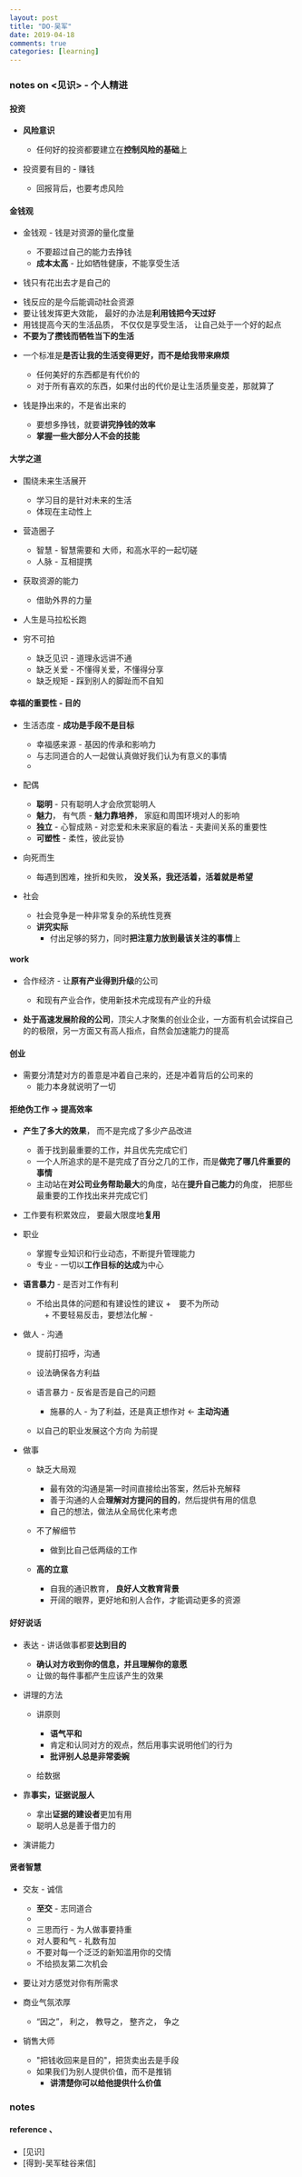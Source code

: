 ```yaml
---
layout: post
title: "DO-吴军"
date: 2019-04-18
comments: true
categories: [learning]
---
```


### notes on <见识> - 个人精进 

#### 投资 
* **风险意识**  
  - 任何好的投资都要建立在**控制风险的基础**上 

* 投资要有目的 - 赚钱 
  - 回报背后，也要考虑风险 




#### 金钱观 
* 金钱观 - 钱是对资源的量化度量
  -  不要超过自己的能力去挣钱 
  -  **成本太高** - 比如牺牲健康，不能享受生活 

*  钱只有花出去才是自己的 
  - 钱反应的是今后能调动社会资源
  - 要让钱发挥更大效能， 最好的办法是**利用钱把今天过好** 
  - 用钱提高今天的生活品质， 不仅仅是享受生活， 让自己处于一个好的起点
  - **不要为了攒钱而牺牲当下的生活** 

* 一个标准是**是否让我的生活变得更好，而不是给我带来麻烦** 
  - 任何美好的东西都是有代价的
  - 对于所有喜欢的东西，如果付出的代价是让生活质量变差，那就算了 

* 钱是挣出来的，不是省出来的
  - 要想多挣钱，就要**讲究挣钱的效率** 
  - **掌握一些大部分人不会的技能**  


#### 大学之道 
* 围绕未来生活展开 
  - 学习目的是针对未来的生活  
  - 体现在主动性上 

* 营造圈子 
  - 智慧 - 智慧需要和 大师，和高水平的一起切磋 
  - 人脉 - 互相提携 

* 获取资源的能力 
  - 借助外界的力量 

* 人生是马拉松长跑 

* 穷不可拍 
  - 缺乏见识 - 道理永远讲不通 
  - 缺乏关爱 - 不懂得关爱，不懂得分享 
  - 缺乏规矩 - 踩到别人的脚趾而不自知 


#### 幸福的重要性 - 目的 
* 生活态度 - **成功是手段不是目标** 
  - 幸福感来源 - 基因的传承和影响力 
  - 与志同道合的人一起做认真做好我们认为有意义的事情 
  -  

* 配偶  
  - **聪明** - 只有聪明人才会欣赏聪明人 
  - **魅力**， 有气质 - **魅力靠培养**， 家庭和周围环境对人的影响 
  - **独立** - 心智成熟 - 对恋爱和未来家庭的看法 - 夫妻间关系的重要性 
  - **可塑性** - 柔性，彼此妥协 

* 向死而生  
  - 每遇到困难，挫折和失败， **没关系，我还活着，活着就是希望** 

* 社会 
  - 社会竞争是一种非常复杂的系统性竞赛 
  - **讲究实际** 
    + 付出足够的努力，同时**把注意力放到最该关注的事情**上 

#### work 
* 合作经济 - 让**原有产业得到升级**的公司 
  - 和现有产业合作，使用新技术完成现有产业的升级 

* **处于高速发展阶段的公司**，顶尖人才聚集的创业企业，一方面有机会试探自己的的极限，另一方面又有高人指点，自然会加速能力的提高  

#### 创业 
* 需要分清楚对方的善意是冲着自己来的，还是冲着背后的公司来的 
  - 能力本身就说明了一切 

#### 拒绝伪工作 -> 提高效率 
* **产生了多大的效果**， 而不是完成了多少产品改进  
  - 善于找到最重要的工作，并且优先完成它们  
  - 一个人所追求的是不是完成了百分之几的工作，而是**做完了哪几件重要的事情** 
  - 主动站在**对公司业务帮助最大**的角度，站在**提升自己能力**的角度， 把那些最重要的工作找出来并完成它们 

* 工作要有积累效应， 要最大限度地**复用**  

* 职业 
  - 掌握专业知识和行业动态，不断提升管理能力 
  - 专业 - 一切以**工作目标的达成**为中心 

* **语言暴力** - 是否对工作有利 
  - 不给出具体的问题和有建设性的建议 
    +　要不为所动  
  　+  不要轻易反击，要想法化解 - 

* 做人 - 沟通 
  - 提前打招呼，沟通 
  - 设法确保各方利益  
  - 语言暴力 - 反省是否是自己的问题 
    + 施暴的人 - 为了利益，还是真正想作对 <- **主动沟通** 

  - 以自己的职业发展这个方向 为前提 

* 做事 
  + 缺乏大局观 
    - 最有效的沟通是第一时间直接给出答案，然后补充解释  
    - 善于沟通的人会**理解对方提问的目的**，然后提供有用的信息
    - 自己的想法，做法从全局优化来考虑 

  + 不了解细节 
    - 做到比自己低两级的工作 

  + **高的立意**  
    - 自我的通识教育， **良好人文教育背景**  
    - 开阔的眼界，更好地和别人合作，才能调动更多的资源 

#### 好好说话 
  + 表达 - 讲话做事都要**达到目的**  
    - **确认对方收到你的信息，并且理解你的意愿**  
    - 让做的每件事都产生应该产生的效果 

  + 讲理的方法 
    - 讲原则 
      - **语气平和**  
      - 肯定和认同对方的观点，然后用事实说明他们的行为 
      - **批评别人总是非常委婉** 

    - 给数据 

  + 靠**事实，证据说服人** 
    - 拿出**证据的建设者**更加有用 
    - 聪明人总是善于借力的 

  + 演讲能力 

#### 贤者智慧 
* 交友 - 诚信 
  - **至交** - 志同道合 
  - 
  - 三思而行 - 为人做事要持重 
  - 对人要和气 - 礼数有加 
  - 不要对每一个泛泛的新知滥用你的交情  
  - 不给损友第二次机会 

* 要让对方感觉对你有所需求 

* 商业气氛浓厚 
  - “因之”， 利之， 教导之， 整齐之， 争之 

* 销售大师 
  - "把钱收回来是目的"，把货卖出去是手段 
  - 如果我们为别人提供价值，而不是推销 
    + **讲清楚你可以给他提供什么价值** 


### notes



#### reference 、
 * [见识]
 * [得到-吴军硅谷来信]